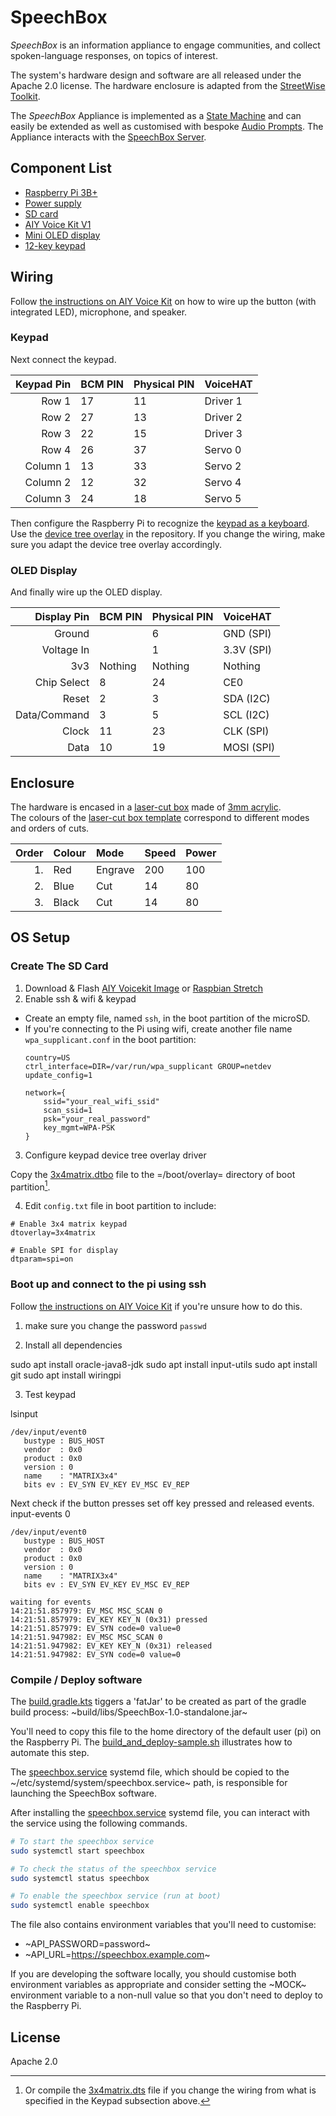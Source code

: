 # SpeechBox
*SpeechBox* is an information appliance to engage communities, and collect spoken-language responses, on topics of interest. 

The system's hardware design and software are all released under the Apache 2.0 license. The hardware enclosure is adapted from the [StreetWise Toolkit](https://github.com/reshaping-the-future/streetwise).

The *SpeechBox* Appliance is implemented as a [State Machine](States.kt) and can easily be extended as well as customised with bespoke [Audio Prompts](resources). The Appliance interacts with the [SpeechBox Server](TODO).

## Component List
* [Raspberry Pi 3B+](https://thepihut.com/products/raspberry-pi-3-model-b-plus)
* [Power supply](https://thepihut.com/collections/raspberry-pi-power-supplies/products/official-raspberry-pi-universal-power-supply)
* [SD card](https://www.amazon.co.uk/dp/B06XFSZGCC/)
* [AIY Voice Kit V1](https://aiyprojects.withgoogle.com/voice-v1/)
* [Mini OLED display](https://thepihut.com/products/adafruit-monochrome-1-3-128x64-oled-graphic-display)
* [12-key keypad](https://uk.rs-online.com/web/p/keypads/0146014/)

## Wiring
Follow [the instructions on AIY Voice Kit](https://aiyprojects.withgoogle.com/voice-v1/) on how to wire up the button (with integrated LED), microphone, and speaker.

### Keypad

Next connect the keypad.

| Keypad Pin | BCM PIN | Physical PIN | VoiceHAT |
|-----------:|:--------|:-------------|:---------|
|      Row 1 | 17      | 11           | Driver 1 |
|      Row 2 | 27      | 13           | Driver 2 |
|      Row 3 | 22      | 15           | Driver 3 |
|      Row 4 | 26      | 37           | Servo 0  |
|   Column 1 | 13      | 33           | Servo 2  |
|   Column 2 | 12      | 32           | Servo 4  |
|   Column 3 | 24      | 18           | Servo 5  |

Then configure the Raspberry Pi to recognize the [keypad as a keyboard](https://reitmaier.xyz/blog/matrix_keyboard/). Use the [device tree overlay](dts) in the repository. If you change the wiring, make sure you adapt the device tree overlay accordingly.

### OLED Display
And finally wire up the OLED display.

|  Display Pin | BCM PIN | Physical PIN | VoiceHAT   |
|-------------:|:--------|:-------------|:-----------|
|       Ground |         | 6            | GND (SPI)  |
|   Voltage In |         | 1            | 3.3V (SPI) |
|          3v3 | Nothing | Nothing      | Nothing    |
|  Chip Select | 8       | 24           | CE0        |
|        Reset | 2       | 3            | SDA (I2C)  |
| Data/Command | 3       | 5            | SCL (I2C)  |
|        Clock | 11      | 23           | CLK (SPI)  |
|         Data | 10      | 19           | MOSI (SPI) |

## Enclosure

The hardware is encased in a [laser-cut box](box.svg) made of [3mm acrylic](https://uk.rs-online.com/web/p/solid-plastic-sheets/0824654/).  
The colours of the [laser-cut box template](box.svg) correspond to different modes and orders of cuts.

| Order | Colour | Mode    | Speed | Power |
|------:|:-------|:--------|:------|:------|
|    1. | Red    | Engrave | 200   | 100   |
|    2. | Blue   | Cut     | 14    | 80    |
|    3. | Black  | Cut     | 14    | 80    |


## OS Setup

### Create The SD Card
1. Download & Flash [AIY Voicekit Image](https://github.com/google/aiyprojects-raspbian/releases) or [Raspbian Stretch](https://www.raspberrypi.org/downloads/raspbian/)
2. Enable ssh & wifi & keypad
  - Create an empty file, named `ssh`, in the boot partition of the microSD.
  - If you're connecting to the Pi using wifi, create another file name `wpa_supplicant.conf` in the boot partition:
    ```
    country=US
    ctrl_interface=DIR=/var/run/wpa_supplicant GROUP=netdev
    update_config=1
    
    network={
        ssid="your_real_wifi_ssid"
        scan_ssid=1
        psk="your_real_password"
        key_mgmt=WPA-PSK
    }
    ```

3. Configure keypad device tree overlay driver

Copy the [3x4matrix.dtbo](dts/3x4matrix.dtbo) file to the =/boot/overlay= directory of boot partition[^1]. 

4. Edit `config.txt` file in boot partition to include:
```
# Enable 3x4 matrix keypad
dtoverlay=3x4matrix

# Enable SPI for display
dtparam=spi=on
```

### Boot up and connect to the pi using ssh

Follow [the instructions on AIY Voice Kit](https://aiyprojects.withgoogle.com/voice-v1/#users-guide--ssh-to-your-kit) if you're unsure how to do this.

1. make sure you change the password `passwd`

2. Install all dependencies

sudo apt install oracle-java8-jdk
sudo apt install input-utils
sudo apt install git
sudo apt install wiringpi

3. Test keypad

lsinput
```
/dev/input/event0
   bustype : BUS_HOST
   vendor  : 0x0
   product : 0x0
   version : 0
   name    : "MATRIX3x4"
   bits ev : EV_SYN EV_KEY EV_MSC EV_REP
```

Next check if the button presses set off key pressed and released events.
input-events 0
```
/dev/input/event0
   bustype : BUS_HOST
   vendor  : 0x0
   product : 0x0
   version : 0
   name    : "MATRIX3x4"
   bits ev : EV_SYN EV_KEY EV_MSC EV_REP

waiting for events
14:21:51.857979: EV_MSC MSC_SCAN 0
14:21:51.857979: EV_KEY KEY_N (0x31) pressed
14:21:51.857979: EV_SYN code=0 value=0
14:21:51.947982: EV_MSC MSC_SCAN 0
14:21:51.947982: EV_KEY KEY_N (0x31) released
14:21:51.947982: EV_SYN code=0 value=0
```

### Compile / Deploy software

The [build.gradle.kts](build.gradle.kts) tiggers a 'fatJar' to be created as part of the gradle build process: ~build/libs/SpeechBox-1.0-standalone.jar~

You'll need to copy this file to the home directory of the default user (pi) on the Raspberry Pi. The 
[build_and_deploy-sample.sh](build_and_deploy-sample.sh) illustrates how to automate this step.

The [speechbox.service](speechbox.service) systemd file, which should be copied to the
~/etc/systemd/system/speechbox.service~ path, is responsible for launching the SpeechBox software. 


After installing the [speechbox.service](speechbox.service) systemd file, you can interact with the service using the following commands. 

``` sh
# To start the speechbox service
sudo systemctl start speechbox

# To check the status of the speechbox service
sudo systemctl status speechbox

# To enable the speechbox service (run at boot)
sudo systemctl enable speechbox
```

The file also contains environment variables that you'll need to customise:

- ~API_PASSWORD=password~
- ~API_URL=https://speechbox.example.com~

If you are developing the software locally, you should customise both environment variables as appropriate and consider setting the ~MOCK~ environment variable to a non-null value so that you don't need to deploy to the Raspberry Pi.

## License
Apache 2.0

[^1]: Or compile the [3x4matrix.dts](dts/3x4matrix.dts) file if you change the wiring from what is specified in the Keypad subsection above.
